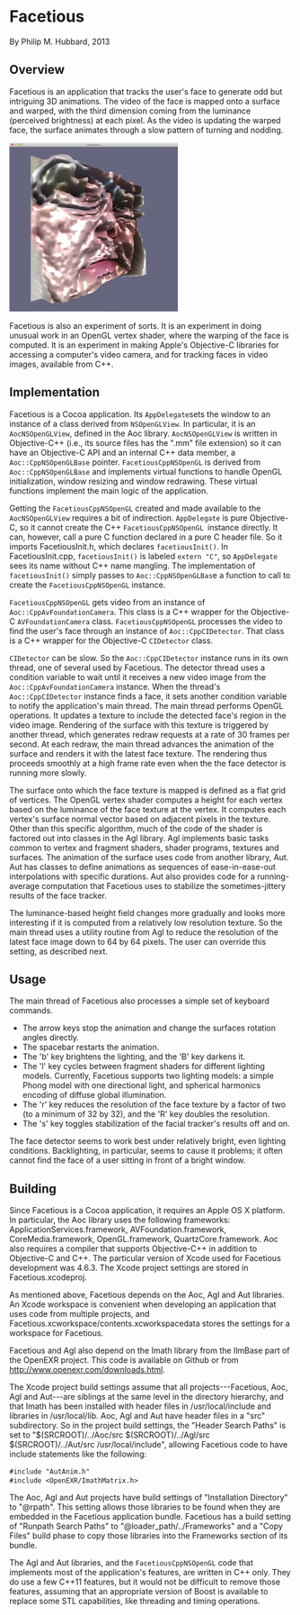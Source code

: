 Facetious
=========

By Philip M. Hubbard, 2013


Overview
--------

Facetious is an application that tracks the user's face to generate odd but intriguing 3D animations.  The video of the face is mapped onto a surface and warped, with the third dimension coming from the luminance (perceived brightness) at each pixel.  As the video is updating the warped face, the surface animates through a slow pattern of turning and nodding.

![Facetious screen shot](facetious.jpg)

Facetious is also an experiment of sorts.  It is an experiment in doing unusual work in an OpenGL vertex shader, where the warping of the face is computed.  It is an experiment in making Apple's Objective-C libraries for accessing a computer's video camera, and for tracking faces in video images, available from C++.


Implementation
--------------

Facetious is a Cocoa application.  Its `AppDelegate`sets the window to an instance of a class derived from `NSOpenGLView`.  In particular, it is an `AocNSOpenGLView`, defined in the Aoc library. `AocNSOpenGLView` is written in Objective-C++ (i.e., its source files has the ".mm" file extension) so it can have an Objective-C API and an internal C++ data member, a `Aoc::CppNSOpenGLBase` pointer.  `FacetiousCppNSOpenGL` is derived from `Aoc::CppNSOpenGLBase` and implements virtual functions to handle OpenGL initialization, window resizing and window redrawing.  These virtual functions implement the main logic of the application.

Getting the `FacetiousCppNSOpenGL` created and made available to the `AocNSOpenGLView` requires a bit of indirection.  `AppDelegate` is pure Objective-C, so it cannot create the C++ `FacetiousCppNSOpenGL `instance directly.  It can, however, call a pure C function declared in a pure C header file.  So it imports FacetiousInit.h, which declares `facetiousInit()`.  In FacetiousInit.cpp, `facetiousInit()` is labeled `extern "C"`, so `AppDelegate` sees its name without C++ name mangling.  The implementation of `facetiousInit()` simply passes to `Aoc::CppNSOpenGLBas`e a function to call to create the `FacetiousCppNSOpenGL` instance.

`FacetiousCppNSOpenGL` gets video from an instance of `Aoc::CppAvFoundationCamera`.  This class is a C++ wrapper for the Objective-C `AVFoundationCamera` class.  `FacetiousCppNSOpenGL` processes the video to find the user's face through an instance of `Aoc::CppCIDetector`.  That class is a C++ wrapper for the Objective-C `CIDetector` class.

`CIDetector` can be slow.  So the `Aoc::CppCIDetector` instance runs in its own thread, one of several used by Facetious.  The detector thread uses a condition variable to wait until it receives a new video image from the `Aoc::CppAvFoundationCamera` instance.  When the thread's `Aoc::CppCIDetector` instance finds a face, it sets another condition variable to notify the application's main thread.  The main thread performs OpenGL operations.  It updates a texture to include the detected face's region in the video image.  Rendering of the surface with this texture is triggered by another thread, which generates redraw requests at a rate of 30 frames per second.  At each redraw, the main thread advances the animation of the surface and renders it with the latest face texture.  The rendering thus proceeds smoothly at a high frame rate even when the the face detector is running more slowly.

The surface onto which the face texture is mapped is defined as a flat grid of vertices. The OpenGL vertex shader computes a height for each vertex based on the luminance of the face texture at the vertex.  It computes each vertex's surface normal vector based on adjacent pixels in the texture.  Other than this specific algorithm, much of the code of the shader is factored out into classes in the Agl library.  Agl implements basic tasks common to vertex and fragment shaders, shader programs, textures and surfaces.  The animation of the surface uses code from another library, Aut.  Aut has classes to define animations as sequences of ease-in-ease-out interpolations with specific durations.  Aut also provides code for a running-average computation that Facetious uses to stabilize the sometimes-jittery results of the face tracker.

The luminance-based height field changes more gradually and looks more interesting if it is computed from a relatively low resolution texture.  So the main thread uses a utility routine from Agl to reduce the resolution of the latest face image down to 64 by 64 pixels.  The user can override this setting, as described next.


Usage
-----

The main thread of Facetious also processes a simple set of keyboard commands.

* The arrow keys stop the animation and change the surfaces rotation angles directly.
* The spacebar restarts the animation.
* The 'b' key brightens the lighting, and the 'B' key darkens it.
* The 'l' key cycles between fragment shaders for different lighting models.  Currently, Facetious supports two lighting models: 
a simple Phong model with one directional light, and spherical harmonics encoding of diffuse global illumination.
* The 'r' key reduces the resolution of the face texture by a factor of two (to a minimum of 32 by 32), and the 'R' key doubles the resolution.
* The 's' key toggles stabilization of the facial tracker's results off and on.

The face detector seems to work best under relatively bright, even lighting conditions.  Backlighting, in particular, seems to cause it problems; it often cannot find the face of a user sitting in front of a bright window.

Building
--------

Since Facetious is a Cocoa application, it requires an Apple OS X platform.  In particular, the Aoc library uses the following frameworks: ApplicationServices.framework, AVFoundation.framework, CoreMedia.framework, OpenGL.framework, QuartzCore.framework.  Aoc also requires a compiler that supports Objective-C++ in addition to Objective-C and C++.  The particular version of Xcode used for Facetious development was 4.6.3.  The Xcode project settings are stored in Facetious.xcodeproj.

As mentioned above, Facetious depends on the Aoc, Agl and Aut libraries.  An Xcode workspace is convenient when developing an application that uses code from multiple projects, and Facetious.xcworkspace/contents.xcworkspacedata stores the settings for a workspace for Facetious.

Facetious and Agl also depend on the Imath library from the IlmBase part of the OpenEXR project.  This code is available on Github or from http://www.openexr.com/downloads.html.

The Xcode project build settings assume that all projects---Facetious, Aoc, Agl and Aut---are siblings at the same level in the directory hierarchy, and that Imath has been installed with header files in /usr/local/include and libraries in /usr/local/lib.  Aoc, Agl and Aut have header files in a "src" subdirectory.  So in the project build settings, the "Header Search Paths" is set to "$(SRCROOT)/../Aoc/src $(SRCROOT)/../Agl/src $(SRCROOT)/../Aut/src /usr/local/include", allowing Facetious code to have include statements like the following:

	#include "AutAnim.h"
	#include <OpenEXR/ImathMatrix.h>

The Aoc, Agl and Aut projects have build settings of "Installation Directory" to "@rpath".  This setting allows those libraries to be found when they are embedded in the Facetious application bundle.  Facetious has a build setting of "Runpath Search Paths" to "@loader_path/../Frameworks" and a "Copy Files" build phase to copy those libraries into the Frameworks section of its bundle.

The Agl and Aut libraries, and the `FacetiousCppNSOpenGL` code that implements most of the application's features, are written in C++ only.  They do use a few C++11 features, but it would not be difficult to remove those features, assuming that an appropriate version of Boost is available to replace some STL capabilities, like threading and timing operations.

